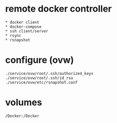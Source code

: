 # remote docker controller
    * docker client
    * docker-compose
    * ssh client/server
    * rsync
    * rsnapshot

# configure (ovw)
    ./service/ovw/root/.ssh/authorized_keys    
    ./service/ovw/root/.ssh/id_rsa
    ./service/ovw/etc/rsnapshot.conf

# volumes
    /Docker:/Docker
    
    

